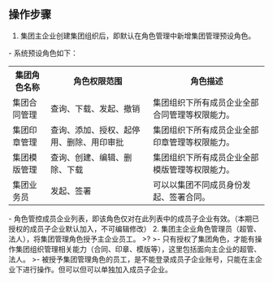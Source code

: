 ## 操作步骤
1. 集团主企业创建集团组织后，即默认在角色管理中新增集团管理预设角色。
<dx-alert infotype="explain" title="">
- 系统预设角色如下：
<table>
   <tr>
      <th width="0%" >集团角色名称</td>
      <th width="0%" >角色权限范围</td>
      <th width="0%" >角色描述</td>
   </tr>
   <tr>
      <td>集团合同管理</td>
      <td>查询、下载、发起、撤销</td>
      <td>集团组织下所有成员企业全部合同管理等权限能力。</td>
   </tr>
   <tr>
      <td>集团印章管理</td>
      <td>查询、添加、授权、起停用、删除、用印审批</td>
      <td>集团组织下所有成员企业全部印章管理等权限能力。</td>
   </tr>
   <tr>
      <td>集团模版管理</td>
      <td>查询、创建、编辑、删除、下载</td>
      <td>集团组织下所有成员企业全部模版管理等权限能力。</td>
   </tr>
   <tr>
      <td>集团业务员</td>
      <td>发起、签署</td>
      <td>可以以集团不同成员身份发起、签署合同。</td>
   </tr>
</table>
- 角色管控成员企业列表，即该角色仅对在此列表中的成员子企业有效。（本期已授权的成员子企业默认加入，不可编辑修改）
</dx-alert>
2. 集团主企业角色管理员（超管、法人），将集团管理角色授予主企业员工。
>?
>- 只有授权了集团角色，才能有操作集团组织管理相关能力（合同、印章、模版等），这里包括面向主企业的超管、法人。
>- 被授予集团管理角色的员工，是不能登录成员子企业账号，只能在主企业下进行操作。但可以但可以单独加入成员子企业。
